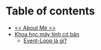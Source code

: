 # Table of contents

* [&lt;&lt; About Me &gt;&gt;](README.md)
* [Khoa học máy tính cơ bản](khoa-hoc-may-tinh-co-ban/README.md)
  * [Event-Loop là gì?](khoa-hoc-may-tinh-co-ban/event-loop-la-gi.md)

